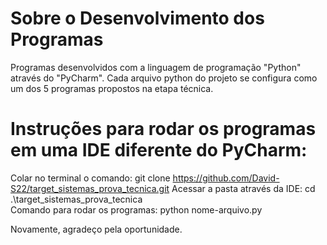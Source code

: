# Sobre o Desenvolvimento dos Programas
Programas desenvolvidos com a linguagem de programação "Python" através do "PyCharm".
Cada arquivo python do projeto se configura como um dos 5 programas propostos na etapa técnica.


# Instruções para rodar os programas em uma IDE diferente do PyCharm:
Colar no terminal o comando: git clone https://github.com/David-S22/target_sistemas_prova_tecnica.git 
Acessar a pasta através da IDE: cd .\target_sistemas_prova_tecnica\
Comando para rodar os programas: python nome-arquivo.py

Novamente, agradeço pela oportunidade.
